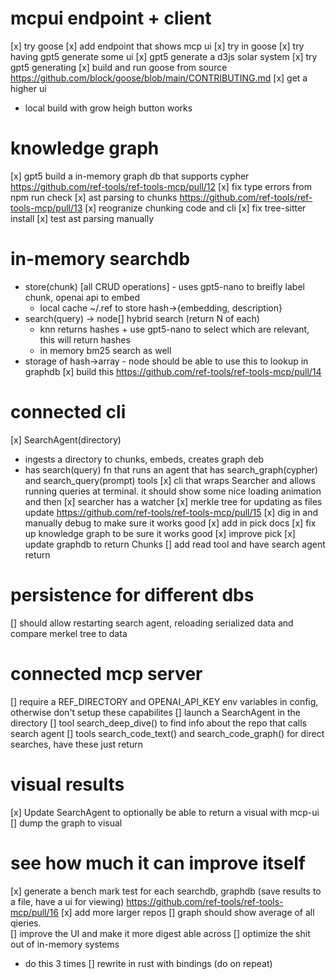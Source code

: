 # mcpui endpoint + client
[x] try goose 
[x] add endpoint that shows mcp ui
  [x] try in goose
[x] try having gpt5 generate some ui
[x] gpt5 generate a d3js solar system
[x] try gpt5 generating
[x] build and run goose from source https://github.com/block/goose/blob/main/CONTRIBUTING.md
[x] get a higher ui
- local build with grow heigh button works

# knowledge graph
[x] gpt5 build a in-memory graph db that supports cypher https://github.com/ref-tools/ref-tools-mcp/pull/12
  [x] fix type errors from npm run check
[x] ast parsing to chunks https://github.com/ref-tools/ref-tools-mcp/pull/13
  [x] reogranize chunking code and cli 
  [x] fix tree-sitter install
  [x] test ast parsing manually

# in-memory searchdb
- store(chunk) [all CRUD operations] - uses gpt5-nano to breifly label chunk, openai api to embed
  - local cache ~/.ref to store hash->{embedding, description}
- search(query) -> node[] 
  hybrid search (return N of each)
  - knn returns hashes + use gpt5-nano to select which are relevant, this will return hashes
  - in memory bm25 search as well
- storage of hash->array<node> - node should be able to use this to lookup in graphdb
[x] build this https://github.com/ref-tools/ref-tools-mcp/pull/14

# connected cli
[x] SearchAgent(directory)
  - ingests a directory to chunks, embeds, creates graph deb
  - has search(query) fn that runs an agent that has search_graph(cypher) and search_query(prompt) tools
[x] cli that wraps Searcher and allows running queries at terminal. it should show some nice loading animation and then 
[x] searcher has a watcher
[x] merkle tree for updating as files update
https://github.com/ref-tools/ref-tools-mcp/pull/15
[x] dig in and manually debug to make sure it works good
[x] add in pick docs
[x] fix up knowledge graph to be sure it works good
[x] improve pick
[x] update graphdb to return Chunks 
[] add read tool and have search agent return 

# persistence for different dbs
[] should allow restarting search agent, reloading serialized data and compare merkel tree to data

# connected mcp server
[] require a REF_DIRECTORY and OPENAI_API_KEY env variables in config, otherwise don't setup these capabilites
[] launch a SearchAgent in the directory
[] tool search_deep_dive() to find info about the repo that calls search agent 
[] tools search_code_text() and search_code_graph() for direct searches, have these just return 

# visual results
[x] Update SearchAgent to optionally be able to return a visual with mcp-ui 
[] dump the graph to visual


# see how much it can improve itself
[x] generate a bench mark test for each searchdb, graphdb (save results to a file, have a ui for viewing) https://github.com/ref-tools/ref-tools-mcp/pull/16
[x] add more larger repos
[] graph should show average of all qieries.  
[] improve the UI and make it more digest able across
[] optimize the shit out of in-memory systems
- do this 3 times
[] rewrite in rust with bindings (do on repeat)


